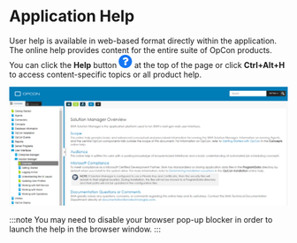 # Application Help

User help is available in web-based format directly within the application. The online help provides content for the entire suite of OpCon products. You can click the **Help** button ![Help Button](../Resources/Images/SM/Help-Button.png "Help Button") at the top of the page or click **Ctrl+Alt+H** to access content-specific topics or all product help.

![Solution Manager Web-based Product Help](../Resources/Images/SM/SMWeb-basedHelp.png "Solution Manager Web-based Product Help")

:::note
You may need to disable your browser pop-up blocker in order to launch the help in the browser window.
:::

